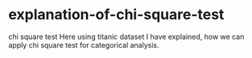 # explanation-of-chi-square-test
chi square test
Here using titanic dataset I have explained, how we can apply chi square test for categorical analysis.
